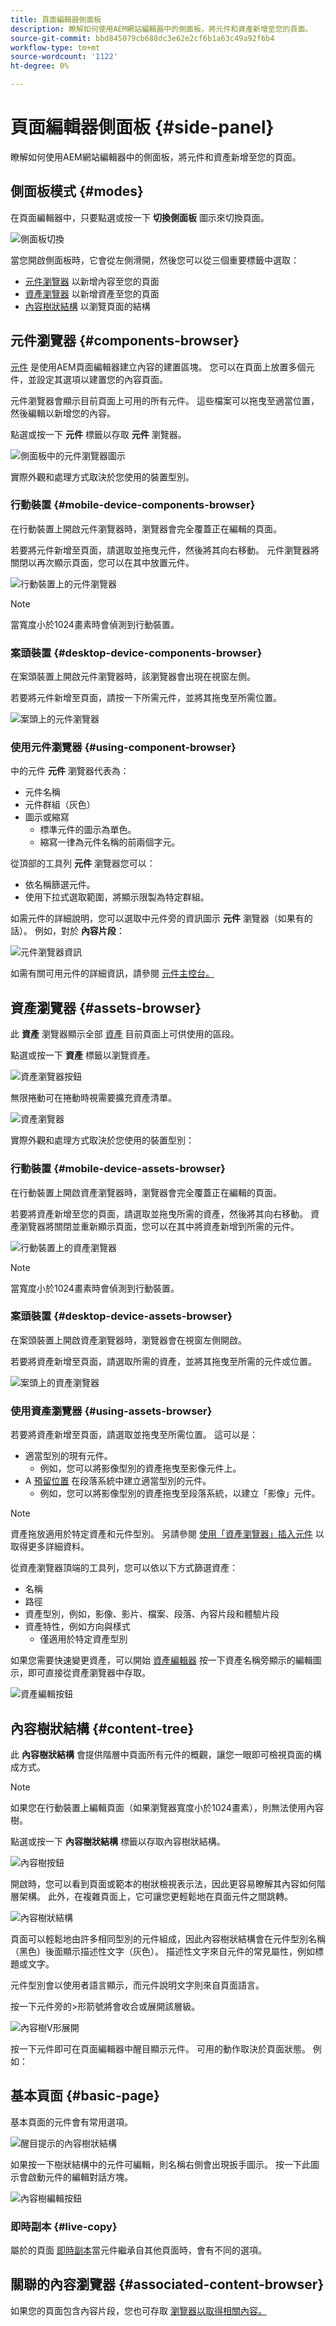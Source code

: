 ```yaml
---
title: 頁面編輯器側面板
description: 瞭解如何使用AEM網站編輯器中的側面板，將元件和資產新增至您的頁面。
source-git-commit: bbd845079cb688dc3e62e2cf6b1a63c49a92f6b4
workflow-type: tm+mt
source-wordcount: '1122'
ht-degree: 0%

---
```



# 頁面編輯器側面板 {#side-panel}

瞭解如何使用AEM網站編輯器中的側面板，將元件和資產新增至您的頁面。

## 側面板模式 {#modes}

在頁面編輯器中，只要點選或按一下 **切換側面板** 圖示來切換頁面。

![側面板切換](assets/editor-side-panel-side-panel-toggle.png)

當您開啟側面板時，它會從左側滑開，然後您可以從三個重要標籤中選取：

* [元件瀏覽器](#components-browser) 以新增內容至您的頁面
* [資產瀏覽器](#assets-browser) 以新增資產至您的頁面
* [內容樹狀結構](#content-tree) 以瀏覽頁面的結構

## 元件瀏覽器 {#components-browser}

[元件](/help/implementing/developing/components/overview.md) 是使用AEM頁面編輯器建立內容的建置區塊。 您可以在頁面上放置多個元件，並設定其選項以建置您的內容頁面。

元件瀏覽器會顯示目前頁面上可用的所有元件。 這些檔案可以拖曳至適當位置，然後編輯以新增您的內容。

點選或按一下 **元件** 標籤以存取 **元件** 瀏覽器。

![側面板中的元件瀏覽器圖示](assets/editor-side-panel-components-browser.png)

實際外觀和處理方式取決於您使用的裝置型別。

### 行動裝置 {#mobile-device-components-browser}

在行動裝置上開啟元件瀏覽器時，瀏覽器會完全覆蓋正在編輯的頁面。

若要將元件新增至頁面，請選取並拖曳元件，然後將其向右移動。 元件瀏覽器將關閉以再次顯示頁面，您可以在其中放置元件。

![行動裝置上的元件瀏覽器](assets/editor-side-panel-mobile-device.png)

>[!NOTE]
>
>當寬度小於1024畫素時會偵測到行動裝置。

### 案頭裝置 {#desktop-device-components-browser}

在案頭裝置上開啟元件瀏覽器時，該瀏覽器會出現在視窗左側。

若要將元件新增至頁面，請按一下所需元件，並將其拖曳至所需位置。

![案頭上的元件瀏覽器](/help/sites-cloud/authoring/assets/component-browser-desktop.png)

### 使用元件瀏覽器 {#using-component-browser}

中的元件 **元件** 瀏覽器代表為：

* 元件名稱
* 元件群組（灰色）
* 圖示或縮寫
   * 標準元件的圖示為單色。
   * 縮寫一律為元件名稱的前兩個字元。

從頂部的工具列 **元件** 瀏覽器您可以：

* 依名稱篩選元件。
* 使用下拉式選取範圍，將顯示限製為特定群組。

如需元件的詳細說明，您可以選取中元件旁的資訊圖示 **元件** 瀏覽器（如果有的話）。 例如，對於 **內容片段**：

![元件瀏覽器資訊](assets/editor-side-panel-component-description.png)

如需有關可用元件的詳細資訊，請參閱 [元件主控台。](/help/sites-cloud/authoring/components-console.md)

## 資產瀏覽器 {#assets-browser}

此 **資產** 瀏覽器顯示全部 [資產](/help/assets/overview.md) 目前頁面上可供使用的區段。

點選或按一下 **資產** 標籤以瀏覽資產。

![資產瀏覽器按鈕](assets/editor-side-panel-assets-browser-tab.png)

無限捲動可在捲動時視需要擴充資產清單。

![資產瀏覽器](assets/editor-side-panel-assets-browser.png)

實際外觀和處理方式取決於您使用的裝置型別：

### 行動裝置 {#mobile-device-assets-browser}

在行動裝置上開啟資產瀏覽器時，瀏覽器會完全覆蓋正在編輯的頁面。

若要將資產新增至您的頁面，請選取並拖曳所需的資產，然後將其向右移動。 資產瀏覽器將關閉並重新顯示頁面，您可以在其中將資產新增到所需的元件。

![行動裝置上的資產瀏覽器](assets/editor-side-panel-assets-browser-mobile.png)

>[!NOTE]
>
>當寬度小於1024畫素時會偵測到行動裝置。

### 案頭裝置 {#desktop-device-assets-browser}

在案頭裝置上開啟資產瀏覽器時，瀏覽器會在視窗左側開啟。

若要將資產新增至頁面，請選取所需的資產，並將其拖曳至所需的元件或位置。

![案頭上的資產瀏覽器](assets/editor-side-panel-assets-browser-desktop.png)

### 使用資產瀏覽器 {#using-assets-browser}

若要將資產新增至頁面，請選取並拖曳至所需位置。 這可以是：

* 適當型別的現有元件。
   * 例如，您可以將影像型別的資產拖曳至影像元件上。
* A [預留位置](/help/sites-cloud/authoring/page-editor/edit-content.md#component-placeholder) 在段落系統中建立適當型別的元件。
   * 例如，您可以將影像型別的資產拖曳至段落系統，以建立「影像」元件。

>[!NOTE]
>
>資產拖放適用於特定資產和元件型別。 另請參閱 [使用「資產瀏覽器」插入元件](/help/sites-cloud/authoring/page-editor/edit-content.md#adding-a-component-from) 以取得更多詳細資料。

從資產瀏覽器頂端的工具列，您可以依以下方式篩選資產：

* 名稱
* 路徑
* 資產型別，例如，影像、影片、檔案、段落、內容片段和體驗片段
* 資產特性，例如方向與樣式
   * 僅適用於特定資產型別

如果您需要快速變更資產，可以開始 [資產編輯器](/help/assets/manage-digital-assets.md) 按一下資產名稱旁顯示的編輯圖示，即可直接從資產瀏覽器中存取。

![資產編輯按鈕](assets/editor-side-panel-asset-edit-button.png)

## 內容樹狀結構 {#content-tree}

此 **內容樹狀結構** 會提供階層中頁面所有元件的概觀，讓您一眼即可檢視頁面的構成方式。

>[!NOTE]
>
>如果您在行動裝置上編輯頁面（如果瀏覽器寬度小於1024畫素），則無法使用內容樹。

點選或按一下 **內容樹狀結構** 標籤以存取內容樹狀結構。

![內容樹按鈕](assets/editor-side-panel-content-tree-tab.png)

開啟時，您可以看到頁面或範本的樹狀檢視表示法，因此更容易瞭解其內容如何階層架構。 此外，在複雜頁面上，它可讓您更輕鬆地在頁面元件之間跳轉。

![內容樹狀結構](assets/editor-side-panel-content-tree.png)

頁面可以輕鬆地由許多相同型別的元件組成，因此內容樹狀結構會在元件型別名稱（黑色）後面顯示描述性文字（灰色）。 描述性文字來自元件的常見屬性，例如標題或文字。

元件型別會以使用者語言顯示，而元件說明文字則來自頁面語言。

按一下元件旁的>形箭號將會收合或展開該層級。

![內容樹V形展開](assets/editor-side-panel-content-tree-chevron.png)

按一下元件即可在頁面編輯器中醒目顯示元件。 可用的動作取決於頁面狀態。 例如：

## 基本頁面 {#basic-page}

基本頁面的元件會有常用選項。

![醒目提示的內容樹狀結構](assets/editor-side-panel-content-tree-highlighted.png)

如果按一下樹狀結構中的元件可編輯，則名稱右側會出現扳手圖示。 按一下此圖示會啟動元件的編輯對話方塊。

![內容樹編輯按鈕](assets/editor-side-panel-content-tree-edit.png)

### 即時副本 {#live-copy}

屬於的頁面 [即時副本](/help/sites-cloud/administering/msm/overview.md)當元件繼承自其他頁面時，會有不同的選項。

## 關聯的內容瀏覽器 {#associated-content-browser}

如果您的頁面包含內容片段，您也可存取 [瀏覽器以取得相關內容。](/help/sites-cloud/authoring/fragments/content-fragments.md#using-associated-content)
